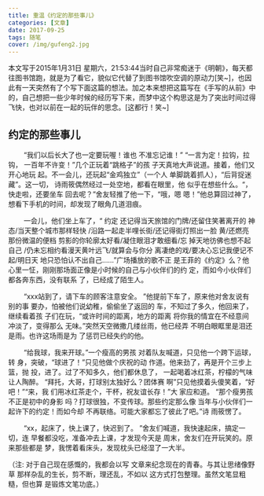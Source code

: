 ```yaml
---
title: 重温《约定的那些事儿》
categories: [文章]
date: 2017-09-25
tags: 随笔
cover: /img/gufeng2.jpg
---
```

本文写于2015‎年‎1‎月31日 ‎星期六，‏‎21:53:44当时自己非常痴迷于《明朝》，每天都往图书馆跑，就是为了看它，貌似它代替了到图书馆吹空调的原动力[笑~]，也因此有一天突然有了个写下面这篇的想法。加之本来想把这篇写在《手写的从前》中的，自己想把一些少年时候的经历写下来，而梦中这个构思这是为了突出时间过得飞快，也对以前在一起的玩伴的思念。[这都行！笑~]

<!--more-->

## 约定的那些事儿

&nbsp;&nbsp;&nbsp;&nbsp;&nbsp;&nbsp;&nbsp;&nbsp;“我们以后长大了也一定要玩喔！谁也 不准忘记谁！” “一言为定！拉钩，拉钩， 一百年不许变！”几个正玩着“跳格子”的孩 子天真地大声说道。接着，他们又开心地玩 起。不一会儿，还玩起“金鸡独立”（一个人 单脚跳着抓人），“后背捉迷藏”。这一切， 诗雨筱偶然经过一处空地，都看在眼里，他 似乎在想些什么。“，快走啦，还要坐车 回去呢？”舍友轻推了他一下，“哦，嗯 嗯！”他总算回过神了，想看下手机的时间，却发现了眼角几道泪痕。
  
&nbsp;&nbsp;&nbsp;&nbsp;&nbsp;&nbsp;&nbsp;&nbsp;一会儿，他们坐上车了，“ 约定 还记得当天旅馆的门牌/还留住笑著离开的 神态/当天整个城市那样轻快 /沿路一起走半哩长街/还记得街灯照出一脸 黄/还燃亮那份微温的便档 剪影的你轮廓太好看/凝住眼泪才敢细看/忘 掉天地彷佛也想不起自己 /仍未忘相约看漫天黄叶远飞/就算会与你分 离凄绝的戏/要决心忘记我便记不起/明日天 地只恐怕认不出自己……”广场播放的歌不正 是王菲的《约定》么？他心里一怔，刚刚那场面正像是小时候的自己与小伙伴们的约 定，而如今小伙伴们都各奔东西，没有联系 了，已经成了陌生人。

&nbsp;&nbsp;&nbsp;&nbsp;&nbsp;&nbsp;&nbsp;&nbsp;“xxx站到了，请下车的顾客注意安全。 ”他提前下车了，原来他对舍友说有别的事 要办，怕被他们说幼稚，偷偷坐了返回的 车，不知过了多久，他回来了，继续看着孩 子们在玩，“或许时间的距离，地方的距离 将你我的情宜在不经意间冲淡了，变得那么 无味。”突然天空微撒几缕丝雨，他已经弄 不明白眼眶里是泪还是雨。也许这场雨是为 了惩罚已经失约的他。
 
&nbsp;&nbsp;&nbsp;&nbsp;&nbsp;&nbsp;&nbsp;&nbsp;“给我球，我来开球。”一个瘦高的男孩 对着队友喊道，只见他一个跨下运球，转 身，突破，“球进了！”只见他做个庆祝的动 作道。他来劲了，再是开个三步上篮，抛 投，进了。过了不知多久，他们都休息了， 一起喝着冰红茶，柠檬的气味让人陶醉。 “拜托，大哥，打球别太独好么？团体赛 啊”只见他摸着头傻笑着，“好吧！”“来，我 们用冰红茶走个，干杯，祝友谊长存！”大 家应和道。 “那个瘦男孩不正是初中的身影 吗？打球很独，不变传球。那些约定那么像 当年与小伙伴们一起许下的约定！而如今却 不再联络。可能大家都忘了彼此了吧。”诗 雨筱愣了。

&nbsp;&nbsp;&nbsp;&nbsp;&nbsp;&nbsp;&nbsp;&nbsp;“xx，起床了，快上课了，快迟到了。 ”舍友们喊道，我快速起床，搞定一切，连 早餐都没吃，准备冲去上课，才发现今天是 周末，舍友们在开玩笑的。原来那些都是 梦，我愣着看床头，发现枕头已经湿了一大半。

（注: 对于自己现在感慨的，我都会以写 文章来纪念现在的青春。与其让思绪像野草 那样杂乱的生长，剪不断，理还乱，不如以 这方式打包整理。虽然文笔显粗糙，但也算 是锻炼文笔功底。）


